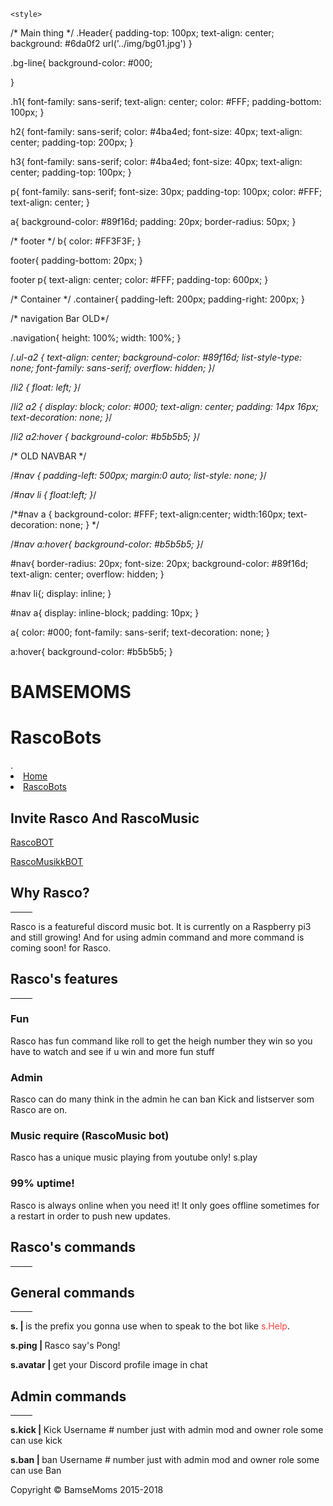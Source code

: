 <!DOCTYPE html>
<html>
  <head>
    <meta charset="utf-8">
    <title>BamseMoms | Norway - RascoBots</title>
  </head>
  <body>
    
    <style>
      
/* Main thing */
.Header{
  padding-top: 100px;
  text-align: center;
  background: #6da0f2 url('../img/bg01.jpg')
}

.bg-line{
  background-color: #000;

}

.h1{
  font-family: sans-serif;
  text-align: center;
  color: #FFF;
  padding-bottom: 100px;
}

h2{
  font-family: sans-serif;
  color: #4ba4ed;
  font-size: 40px;
  text-align: center;
  padding-top: 200px;
}

h3{
  font-family: sans-serif;
  color: #4ba4ed;
  font-size: 40px;
  text-align: center;
  padding-top: 100px;
}

p{
  font-family: sans-serif;
  font-size: 30px;
  padding-top: 100px;
  color: #FFF;
  text-align: center;
}

a{
  background-color: #89f16d;
  padding: 20px;
  border-radius: 50px;
}

/* footer */
b{
  color: #FF3F3F;
}

footer{
  padding-bottom: 20px;
}

footer p{
  text-align: center;
  color: #FFF;
  padding-top: 600px;
}

/* Container */
.container{
  padding-left: 200px;
  padding-right: 200px;
}

/* navigation Bar  OLD*/

.navigation{
  height: 100%;
  width: 100%;
}

/*.ul-a2 {
  text-align: center;
  background-color: #89f16d;
  list-style-type: none;
  font-family: sans-serif;
  overflow: hidden;
}*/

/*li2 {
  float: left;
}*/

/*li2 a2 {
  display: block;
  color: #000;
  text-align: center;
  padding: 14px 16px;
  text-decoration: none;
}*/

/*li2 a2:hover {
    background-color: #b5b5b5;
}*/

/* OLD NAVBAR */

/*#nav {
  padding-left: 500px;
  margin:0 auto;
  list-style: none;
}*/

/*#nav li {
  float:left;
}*/

/*#nav a {
  background-color: #FFF;
  text-align:center;
  width:160px;
  text-decoration: none;
} */

/*#nav a:hover{
  background-color: #b5b5b5;
}*/

#nav{
  border-radius: 20px;
  font-size: 20px;
  background-color: #89f16d;
  text-align: center;
  overflow: hidden;
  }

  #nav li{;
   display: inline;
  }

  #nav a{
    display: inline-block;
    padding: 10px;
  }

  a{
    color: #000;
    font-family: sans-serif;
    text-decoration: none;
  }

  a:hover{
    background-color: #b5b5b5;
  }

  </style>

<div class="Header">
 <div class="h1">
<h1> BAMSEMOMS </h1>
<h1> RascoBots </h1>
</div>
  </div>

  <div class="bg-line">
<p9>.</p9>
  </div>

<div class="navigation">
<div id="nav">
      <li><a href="../index.html">Home</a></li>
      <li><a href="../page/rascobots.html">RascoBots</a></li>
</div>
  </div>
<h2>Invite Rasco And RascoMusic</h2>


<p><a href="https://discordapp.com/oauth2/authorize?client_id=389514877288448000&scope=bot&permissions=2146958591">RascoBOT</a></p>
<p><a href="https://discordapp.com/oauth2/authorize?client_id=394076045869056001&scope=bot&permissions=2146958591">RascoMusikkBOT</a></p>


<div class="container">
<h2>Why Rasco?</h2>
<hr width="7%">
<p> Rasco is a featureful discord music bot. It is currently on a Raspberry pi3 and still growing! And for using admin command and more command is coming soon! for Rasco. </p>


<h2> Rasco's features </h2>
<hr width="7%">
  <div class="row">
    <div class="col-sm-4">
      <h3>Fun</h3>
      <p>Rasco has fun command like roll to get the heigh number they win so you have to watch and see if u win and more fun stuff</p>
    </div>
    <div class="col-sm-4">
      <h3>Admin</h3>
      <p>Rasco can do many think in the admin he can ban Kick and listserver som Rasco are on.</p>
    </div>
    <div class="col-sm-4">
      <h3>Music require (RascoMusic bot)</h3>
      <p>Rasco has a unique music playing from youtube only! s.play</p>
    </div>
    <div class="col-sm-4">
      <h3>99% uptime!</h3>
      <p>Rasco is always online when you need it! It only goes offline sometimes for a restart in order to push new updates.</p>
    </div>
  </div>
</div>

<h2> Rasco's commands </h2>
<hr width="7%">

<h2> General commands </h2>
<hr width="7%">
<p><b> s. | </b>is the prefix you gonna use when to speak to the bot like <font color="#FF3F3F">s.Help</font>.</p>
<p><b>s.ping | </b>Rasco say's Pong! </p>
<p><b>s.avatar | </b>get your Discord profile image in chat </p>

<h2> Admin commands </h2>
<hr width="7%">
<p><b>s.kick | </b>Kick Username # number just with admin mod and owner role some can use kick </p>
<p><b>s.ban | </b>ban Username # number just with admin mod and owner role some can use Ban </p>

<footer>
  <div class="footer p">
       <p>Copyright &copy; BamseMoms 2015-2018</p>
     </div>
   </footer>

  </body>
</html>
